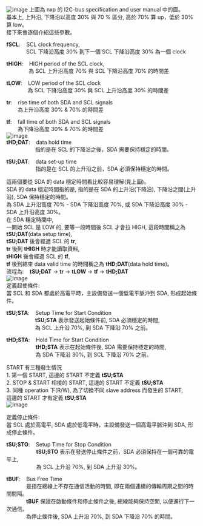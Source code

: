 ![image](https://github.com/OuO333333/jserv-linux-kernel-internals-study/assets/37506309/b4768418-957d-4bde-8bae-1087f879a441)
上圖為 nxp 的 I2C-bus specification and user manual 中的圖。  
基本上, 上升沿, 下降沿以高度 30% 與 70 % 區分, 高於 70% 算 up，低於 30% 算 low。  
接下來會逐個介紹這些參數。  
  
**fSCL**:&nbsp;&nbsp;&nbsp;&nbsp;SCL clock frequency,  
&nbsp;&nbsp;&nbsp;&nbsp;&nbsp;&nbsp;&nbsp;&nbsp;&nbsp;&nbsp;&nbsp;&nbsp;&thinsp;&thinsp;SCL 下降沿高度 30% 到下一個 SCL 下降沿高度 30% 為一個 clock 

**tHIGH**:&nbsp;&nbsp;&nbsp;&nbsp;HIGH period of the SCL clock,  
&nbsp;&nbsp;&nbsp;&nbsp;&nbsp;&nbsp;&nbsp;&nbsp;&nbsp;&nbsp;&nbsp;&nbsp;&nbsp;&nbsp;&nbsp;為 SCL 上升沿高度 70% 與 SCL 下降沿高度 70% 的時間差  

**tLOW**:&nbsp;&nbsp;&nbsp;&nbsp;LOW period of the SCL clock  
&nbsp;&nbsp;&nbsp;&nbsp;&nbsp;&nbsp;&nbsp;&nbsp;&nbsp;&nbsp;&nbsp;&nbsp;&nbsp;&thinsp;&thinsp;為 SCL 下降沿高度 30% 與 SCL 上升沿高度 30% 的時間差  

**tr**:&nbsp;&nbsp;&nbsp;&nbsp;rise time of both SDA and SCL signals  
&nbsp;&nbsp;&nbsp;&nbsp;&nbsp;&nbsp;&nbsp;&thinsp;為上升沿高度 30% & 70% 的時間差  

**tf**:&nbsp;&nbsp;&nbsp;&nbsp;fall time of both SDA and SCL signals  
&nbsp;&nbsp;&nbsp;&nbsp;&nbsp;&nbsp;&nbsp;&thinsp;為下降沿高度 30% & 70% 的時間差  
![image](https://github.com/OuO333333/jserv-linux-kernel-internals-study/assets/37506309/fbfab57f-34cf-4c52-9aa0-639d0b9af1f8)  
**tHD;DAT**:&nbsp;&nbsp;&nbsp;&nbsp;data hold time  
&nbsp;&nbsp;&nbsp;&nbsp;&nbsp;&nbsp;&nbsp;&nbsp;&nbsp;&nbsp;&nbsp;&nbsp;&nbsp;&nbsp;&nbsp;&nbsp;&nbsp;&nbsp;&thinsp;&thinsp;指的是在 SCL 的下降沿之後，SDA 需要保持穩定的時間。  

**tSU;DAT**:&nbsp;&nbsp;&nbsp;&nbsp;data set-up time  
&nbsp;&nbsp;&nbsp;&nbsp;&nbsp;&nbsp;&nbsp;&nbsp;&nbsp;&nbsp;&nbsp;&nbsp;&nbsp;&nbsp;&nbsp;&nbsp;&nbsp;&nbsp;&nbsp;&thinsp;指的是在 SCL 的上升沿之前，SDA 必須保持穩定的時間。  
  
這兩個要從 SDA 的 data 穩定時間看比較容易理解(見上圖)。  
SDA 的 data 穩定時間指的是, 指的是在 SDA 的上升沿(下降沿), 下降沿之間(上升沿), SDA 保持穩定的時間。  
為 SDA 上升沿高度 70% - SDA 下降沿高度 70%, 或 SDA 下降沿高度 30% - SDA 上升沿高度 30%。  
在 SDA 穩定時間中,  
一開始 SCL 是 LOW 的, 要等一段時間後 SCL 才會拉 HIGH, 這段時間稱之為 **tSU;DAT**(data setup time),  
**tSU;DAT** 後會經過 SCL 的 **tr**,  
**tr** 後到 **tHIGH** 時才能讀取資料,  
**tHIGH** 後會經過 SCL 的 **tf**,  
**tf** 後到結束 data valid time 的時間稱之為 **tHD;DAT**(data hold time)。  
流程為:&nbsp;&nbsp;&nbsp;&nbsp;**tSU;DAT** -> **tr** -> **tLOW** -> **tf** -> **tHD;DAT**  
![image](https://github.com/OuO333333/jserv-linux-kernel-internals-study/assets/37506309/f9f1da09-b268-457b-8ebc-991870952212)  
定義起使條件:  
當 SCL 和 SDA 都處於高電平時，主設備發送一個低電平脈沖到 SDA, 形成起始條件。  
  
**tSU;STA**:&nbsp;&nbsp;&nbsp;&nbsp;Setup Time for Start Condition  
&nbsp;&nbsp;&nbsp;&nbsp;&nbsp;&nbsp;&nbsp;&nbsp;&nbsp;&nbsp;&nbsp;&nbsp;&nbsp;&nbsp;&nbsp;&nbsp;&nbsp;&nbsp;&thinsp;&thinsp;**tSU;STA** 表示發送起始條件前, SDA 必須穩定的時間,  
&nbsp;&nbsp;&nbsp;&nbsp;&nbsp;&nbsp;&nbsp;&nbsp;&nbsp;&nbsp;&nbsp;&nbsp;&nbsp;&nbsp;&nbsp;&nbsp;&nbsp;&nbsp;&thinsp;&thinsp;為 SCL 上升沿 70%, 到 SDA 下降沿 70% 之前。  

**tHD;STA**:&nbsp;&nbsp;&nbsp;&nbsp;Hold Time for Start Condition  
&nbsp;&nbsp;&nbsp;&nbsp;&nbsp;&nbsp;&nbsp;&nbsp;&nbsp;&nbsp;&nbsp;&nbsp;&nbsp;&nbsp;&nbsp;&nbsp;&nbsp;&nbsp;&nbsp;&thinsp;**tHD;STA** 表示在起始條件後, SDA 需要保持穩定的時間,  
&nbsp;&nbsp;&nbsp;&nbsp;&nbsp;&nbsp;&nbsp;&nbsp;&nbsp;&nbsp;&nbsp;&nbsp;&nbsp;&nbsp;&nbsp;&nbsp;&nbsp;&nbsp;&nbsp;&thinsp;為 SDA 下降沿 30%, 到 SCL 下降沿 70% 之前。  

START 有三種發生情況  
1\. 第一個 START, 這邊的 START 不定義 **tSU;STA**  
2\. STOP & START 相接的 START, 這邊的 START 不定義 **tSU;STA**  
3\. 同種 operation 下(R/W), 為了切換不同 slave address 而發生的 START,  
這邊的 START 才有定義 **tSU;STA**  
![image](https://github.com/OuO333333/jserv-linux-kernel-internals-study/assets/37506309/057c81bb-c57d-4397-b5ba-2aa07b0e2b3c)  

定義停止條件:  
當 SCL 處於高電平, SDA 處於低電平時，主設備發送一個高電平脈沖到 SDA, 形成停止條件。  

**tSU;STO**:&nbsp;&nbsp;&nbsp;&nbsp;Setup Time for Stop Condition  
&nbsp;&nbsp;&nbsp;&nbsp;&nbsp;&nbsp;&nbsp;&nbsp;&nbsp;&nbsp;&nbsp;&nbsp;&nbsp;&nbsp;&nbsp;&nbsp;&nbsp;&nbsp;&nbsp;&nbsp;**tSU;STO** 表示在發送停止條件之前，SDA 必須保持在一個可靠的電平上,  
&nbsp;&nbsp;&nbsp;&nbsp;&nbsp;&nbsp;&nbsp;&nbsp;&nbsp;&nbsp;&nbsp;&nbsp;&nbsp;&nbsp;&nbsp;&nbsp;&nbsp;&nbsp;&nbsp;&nbsp;為 SCL 上升沿 70%, 到 SDA 上升沿 30%。  
  
**tBUF**:&nbsp;&nbsp;&nbsp;&nbsp;Bus Free Time  
&nbsp;&nbsp;&nbsp;&nbsp;&nbsp;&nbsp;&nbsp;&nbsp;&nbsp;&nbsp;&nbsp;&nbsp;&thinsp;&thinsp;是指在總線上不存在通信活動的時間, 
即在兩個連續的傳輸周期之間的時間間隔。  
&nbsp;&nbsp;&nbsp;&nbsp;&nbsp;&nbsp;&nbsp;&nbsp;&nbsp;&nbsp;&nbsp;&nbsp;&thinsp;&thinsp;**tBUF** 保證在啟動條件和停止條件之後, 總線能夠保持空閒, 以便進行下一次通信。  
&nbsp;&nbsp;&nbsp;&nbsp;&nbsp;&nbsp;&nbsp;&nbsp;&nbsp;&nbsp;&nbsp;&nbsp;&thinsp;&thinsp;為停止條件後, SDA 上升沿 70%, 到 SDA 下降沿 70% 的時間。
